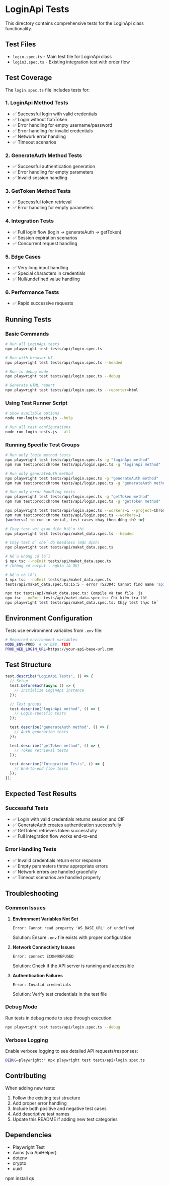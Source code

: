 # LoginApi Tests

This directory contains comprehensive tests for the LoginApi class functionality.

## Test Files

- `login.spec.ts` - Main test file for LoginApi class
- `login3.spec.ts` - Existing integration test with order flow

## Test Coverage

The `login.spec.ts` file includes tests for:

### 1. LoginApi Method Tests

- ✅ Successful login with valid credentials
- ✅ Login without fcmToken
- ✅ Error handling for empty username/password
- ✅ Error handling for invalid credentials
- ✅ Network error handling
- ✅ Timeout scenarios

### 2. GenerateAuth Method Tests

- ✅ Successful authentication generation
- ✅ Error handling for empty parameters
- ✅ Invalid session handling

### 3. GetToken Method Tests

- ✅ Successful token retrieval
- ✅ Error handling for empty parameters

### 4. Integration Tests

- ✅ Full login flow (login → generateAuth → getToken)
- ✅ Session expiration scenarios
- ✅ Concurrent request handling

### 5. Edge Cases

- ✅ Very long input handling
- ✅ Special characters in credentials
- ✅ Null/undefined value handling

### 6. Performance Tests

- ✅ Rapid successive requests

## Running Tests

### Basic Commands

```bash
# Run all LoginApi tests
npx playwright test tests/api/login.spec.ts

# Run with browser UI
npx playwright test tests/api/login.spec.ts --headed

# Run in debug mode
npx playwright test tests/api/login.spec.ts --debug

# Generate HTML report
npx playwright test tests/api/login.spec.ts --reporter=html
```

### Using Test Runner Script

```bash
# Show available options
node run-login-tests.js --help

# Run all test configurations
node run-login-tests.js --all
```

### Running Specific Test Groups

```bash
# Run only login method tests
npx playwright test tests/api/login.spec.ts -g "loginApi method"
npm run test:prod:chrome tests/api/login.spec.ts -g "loginApi method"

# Run only generateAuth method
npx playwright test tests/api/login.spec.ts -g "generateAuth method"
npm run test:prod:chrome tests/api/login.spec.ts -g "generateAuth method"

# Run only error handling tests
npx playwright test tests/api/login.spec.ts -g "getToken method"
npm run test:prod:chrome tests/api/login.spec.ts -g "getToken method"

npx playwright test tests/api/login.spec.ts --workers=1 --project=Chrome
npm run test:prod:chrome tests/api/login.spec.ts --workers=1
(workers=1 to run in serial, test cases chạy theo đúng thứ tự)

# Chạy test với giao diện hiển thị
npx playwright test tests/api/maket_data.spec.ts --headed

# Chạy test ở chế độ headless (mặc định)
npx playwright test tests/api/maket_data.spec.ts

# Nếu không có lỗi
$ npx tsc --noEmit tests/api/maket_data.spec.ts
# (không có output - nghĩa là OK)

# Nếu có lỗi
$ npx tsc --noEmit tests/api/maket_data.spec.ts
tests/api/maket_data.spec.ts:15:5 - error TS2304: Cannot find name 'apiHelper'

npx tsc tests/api/maket_data.spec.ts: Compile và tạo file .js
npx tsc --noEmit tests/api/maket_data.spec.ts: Chỉ kiểm tra lỗi
npx playwright test tests/api/maket_data.spec.ts: Chạy test thực tế
```

## Environment Configuration

Tests use environment variables from `.env` file:

```bash
# Required environment variables
NODE_ENV=PROD  # or DEV, TEST
PROD_WEB_LOGIN_URL=https://your-api-base-url.com
```

## Test Structure

```typescript
test.describe("LoginApi Tests", () => {
  // Setup
  test.beforeEach(async () => {
    // Initialize LoginApi instance
  });

  // Test groups
  test.describe("loginApi method", () => {
    // Login-specific tests
  });

  test.describe("generateAuth method", () => {
    // Auth generation tests
  });

  test.describe("getToken method", () => {
    // Token retrieval tests
  });

  test.describe("Integration Tests", () => {
    // End-to-end flow tests
  });
});
```

## Expected Test Results

### Successful Tests

- ✅ Login with valid credentials returns session and CIF
- ✅ GenerateAuth creates authentication successfully
- ✅ GetToken retrieves token successfully
- ✅ Full integration flow works end-to-end

### Error Handling Tests

- ✅ Invalid credentials return error response
- ✅ Empty parameters throw appropriate errors
- ✅ Network errors are handled gracefully
- ✅ Timeout scenarios are handled properly

## Troubleshooting

### Common Issues

1. **Environment Variables Not Set**

   ```
   Error: Cannot read property 'WS_BASE_URL' of undefined
   ```

   Solution: Ensure `.env` file exists with proper configuration

2. **Network Connectivity Issues**

   ```
   Error: connect ECONNREFUSED
   ```

   Solution: Check if the API server is running and accessible

3. **Authentication Failures**
   ```
   Error: Invalid credentials
   ```
   Solution: Verify test credentials in the test file

### Debug Mode

Run tests in debug mode to step through execution:

```bash
npx playwright test tests/api/login.spec.ts --debug
```

### Verbose Logging

Enable verbose logging to see detailed API requests/responses:

```bash
DEBUG=playwright:* npx playwright test tests/api/login.spec.ts
```

## Contributing

When adding new tests:

1. Follow the existing test structure
2. Add proper error handling
3. Include both positive and negative test cases
4. Add descriptive test names
5. Update this README if adding new test categories

## Dependencies

- Playwright Test
- Axios (via ApiHelper)
- dotenv
- crypto
- uuid

npm install qs
